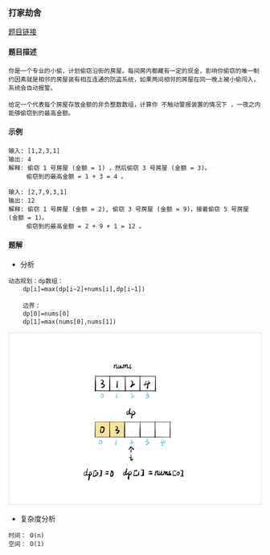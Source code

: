 ### 打家劫舍

<a href="https://leetcode-cn.com/problems/house-robber">题目链接</a>

#### 题目描述

```
你是一个专业的小偷，计划偷窃沿街的房屋。每间房内都藏有一定的现金，影响你偷窃的唯一制约因素就是相邻的房屋装有相互连通的防盗系统，如果两间相邻的房屋在同一晚上被小偷闯入，系统会自动报警。

给定一个代表每个房屋存放金额的非负整数数组，计算你 不触动警报装置的情况下 ，一夜之内能够偷窃到的最高金额。
```

#### 示例

```
输入: [1,2,3,1]
输出: 4
解释: 偷窃 1 号房屋 (金额 = 1) ，然后偷窃 3 号房屋 (金额 = 3)。
     偷窃到的最高金额 = 1 + 3 = 4 。
```

```
输入: [2,7,9,3,1]
输出: 12
解释: 偷窃 1 号房屋 (金额 = 2), 偷窃 3 号房屋 (金额 = 9)，接着偷窃 5 号房屋 (金额 = 1)。
     偷窃到的最高金额 = 2 + 9 + 1 = 12 。
```

#### 题解

+ 分析

```
动态规划：dp数组：
	dp[i]=max(dp[i−2]+nums[i],dp[i−1])
	
	边界：
	dp[0]=nums[0]
	dp[1]=max(nums[0],nums[1])
```

![0261](img/026_1.gif)

+ 复杂度分析

```
时间： O(n)
空间： O(1)
```



